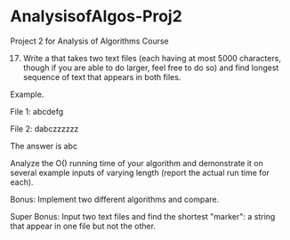 # AnalysisofAlgos-Proj2
Project 2 for Analysis of Algorithms Course


17. Write a that takes two text files (each having at most 5000
characters, though if you are able to do larger, feel free to do so) and
find longest sequence of text that appears in both files.

Example.

File 1: abcdefg

File 2: dabczzzzzz

The answer is abc

Analyze the O() running time of your algorithm and demonstrate it on
several example inputs of varying length (report the actual run time for
each).

Bonus: Implement two different algorithms and compare.

Super Bonus: Input two text files and find the shortest "marker": a string
that appear in one file but not the other.
